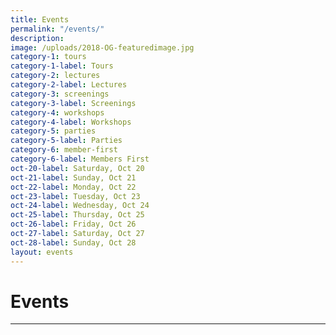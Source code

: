 ```yaml
---
title: Events
permalink: "/events/"
description:
image: /uploads/2018-OG-featuredimage.jpg
category-1: tours
category-1-label: Tours
category-2: lectures
category-2-label: Lectures
category-3: screenings
category-3-label: Screenings
category-4: workshops
category-4-label: Workshops
category-5: parties
category-5-label: Parties
category-6: member-first
category-6-label: Members First
oct-20-label: Saturday, Oct 20
oct-21-label: Sunday, Oct 21
oct-22-label: Monday, Oct 22
oct-23-label: Tuesday, Oct 23
oct-24-label: Wednesday, Oct 24
oct-25-label: Thursday, Oct 25
oct-26-label: Friday, Oct 26
oct-27-label: Saturday, Oct 27
oct-28-label: Sunday, Oct 28
layout: events
---
```


# Events

---